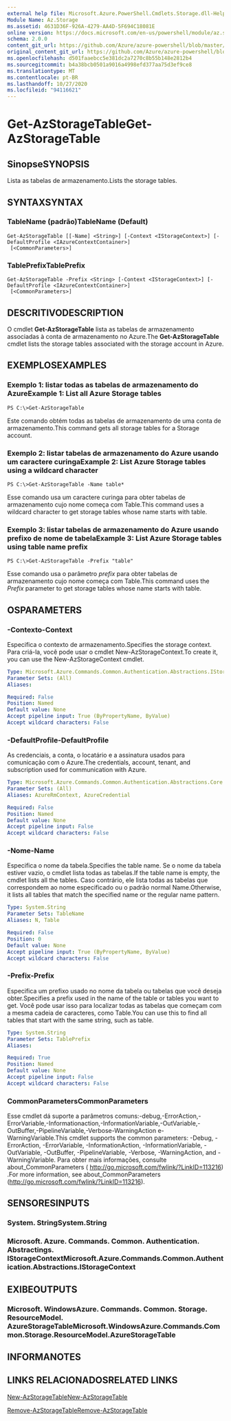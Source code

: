 ```yaml
---
external help file: Microsoft.Azure.PowerShell.Cmdlets.Storage.dll-Help.xml
Module Name: Az.Storage
ms.assetid: 4631D36F-926A-4279-AA4D-5F694C18081E
online version: https://docs.microsoft.com/en-us/powershell/module/az.storage/get-azstoragetable
schema: 2.0.0
content_git_url: https://github.com/Azure/azure-powershell/blob/master/src/Storage/Storage.Management/help/Get-AzStorageTable.md
original_content_git_url: https://github.com/Azure/azure-powershell/blob/master/src/Storage/Storage.Management/help/Get-AzStorageTable.md
ms.openlocfilehash: d501faaebcc5e381dc2a7270c8b55b148e2812b4
ms.sourcegitcommit: b4a38bcb0501a9016a4998efd377aa75d3ef9ce8
ms.translationtype: MT
ms.contentlocale: pt-BR
ms.lasthandoff: 10/27/2020
ms.locfileid: "94116621"
---
```

# <span data-ttu-id="17b4b-101">Get-AzStorageTable</span><span class="sxs-lookup"><span data-stu-id="17b4b-101">Get-AzStorageTable</span></span>

## <span data-ttu-id="17b4b-102">Sinopse</span><span class="sxs-lookup"><span data-stu-id="17b4b-102">SYNOPSIS</span></span>
<span data-ttu-id="17b4b-103">Lista as tabelas de armazenamento.</span><span class="sxs-lookup"><span data-stu-id="17b4b-103">Lists the storage tables.</span></span>

## <span data-ttu-id="17b4b-104">SYNTAX</span><span class="sxs-lookup"><span data-stu-id="17b4b-104">SYNTAX</span></span>

### <span data-ttu-id="17b4b-105">TableName (padrão)</span><span class="sxs-lookup"><span data-stu-id="17b4b-105">TableName (Default)</span></span>
```
Get-AzStorageTable [[-Name] <String>] [-Context <IStorageContext>] [-DefaultProfile <IAzureContextContainer>]
 [<CommonParameters>]
```

### <span data-ttu-id="17b4b-106">TablePrefix</span><span class="sxs-lookup"><span data-stu-id="17b4b-106">TablePrefix</span></span>
```
Get-AzStorageTable -Prefix <String> [-Context <IStorageContext>] [-DefaultProfile <IAzureContextContainer>]
 [<CommonParameters>]
```

## <span data-ttu-id="17b4b-107">DESCRITIVO</span><span class="sxs-lookup"><span data-stu-id="17b4b-107">DESCRIPTION</span></span>
<span data-ttu-id="17b4b-108">O cmdlet **Get-AzStorageTable** lista as tabelas de armazenamento associadas à conta de armazenamento no Azure.</span><span class="sxs-lookup"><span data-stu-id="17b4b-108">The **Get-AzStorageTable** cmdlet lists the storage tables associated with the storage account in Azure.</span></span>

## <span data-ttu-id="17b4b-109">EXEMPLOS</span><span class="sxs-lookup"><span data-stu-id="17b4b-109">EXAMPLES</span></span>

### <span data-ttu-id="17b4b-110">Exemplo 1: listar todas as tabelas de armazenamento do Azure</span><span class="sxs-lookup"><span data-stu-id="17b4b-110">Example 1: List all Azure Storage tables</span></span>
```
PS C:\>Get-AzStorageTable
```

<span data-ttu-id="17b4b-111">Este comando obtém todas as tabelas de armazenamento de uma conta de armazenamento.</span><span class="sxs-lookup"><span data-stu-id="17b4b-111">This command gets all storage tables for a Storage account.</span></span>

### <span data-ttu-id="17b4b-112">Exemplo 2: listar tabelas de armazenamento do Azure usando um caractere curinga</span><span class="sxs-lookup"><span data-stu-id="17b4b-112">Example 2: List Azure Storage tables using a wildcard character</span></span>
```
PS C:\>Get-AzStorageTable -Name table*
```

<span data-ttu-id="17b4b-113">Esse comando usa um caractere curinga para obter tabelas de armazenamento cujo nome começa com Table.</span><span class="sxs-lookup"><span data-stu-id="17b4b-113">This command uses a wildcard character to get storage tables whose name starts with table.</span></span>

### <span data-ttu-id="17b4b-114">Exemplo 3: listar tabelas de armazenamento do Azure usando prefixo de nome de tabela</span><span class="sxs-lookup"><span data-stu-id="17b4b-114">Example 3: List Azure Storage tables using table name prefix</span></span>
```
PS C:\>Get-AzStorageTable -Prefix "table"
```

<span data-ttu-id="17b4b-115">Esse comando usa o parâmetro *prefix* para obter tabelas de armazenamento cujo nome começa com Table.</span><span class="sxs-lookup"><span data-stu-id="17b4b-115">This command uses the *Prefix* parameter to get storage tables whose name starts with table.</span></span>

## <span data-ttu-id="17b4b-116">OS</span><span class="sxs-lookup"><span data-stu-id="17b4b-116">PARAMETERS</span></span>

### <span data-ttu-id="17b4b-117">-Contexto</span><span class="sxs-lookup"><span data-stu-id="17b4b-117">-Context</span></span>
<span data-ttu-id="17b4b-118">Especifica o contexto de armazenamento.</span><span class="sxs-lookup"><span data-stu-id="17b4b-118">Specifies the storage context.</span></span>
<span data-ttu-id="17b4b-119">Para criá-la, você pode usar o cmdlet New-AzStorageContext.</span><span class="sxs-lookup"><span data-stu-id="17b4b-119">To create it, you can use the New-AzStorageContext cmdlet.</span></span>

```yaml
Type: Microsoft.Azure.Commands.Common.Authentication.Abstractions.IStorageContext
Parameter Sets: (All)
Aliases:

Required: False
Position: Named
Default value: None
Accept pipeline input: True (ByPropertyName, ByValue)
Accept wildcard characters: False
```

### <span data-ttu-id="17b4b-120">-DefaultProfile</span><span class="sxs-lookup"><span data-stu-id="17b4b-120">-DefaultProfile</span></span>
<span data-ttu-id="17b4b-121">As credenciais, a conta, o locatário e a assinatura usados para comunicação com o Azure.</span><span class="sxs-lookup"><span data-stu-id="17b4b-121">The credentials, account, tenant, and subscription used for communication with Azure.</span></span>

```yaml
Type: Microsoft.Azure.Commands.Common.Authentication.Abstractions.Core.IAzureContextContainer
Parameter Sets: (All)
Aliases: AzureRmContext, AzureCredential

Required: False
Position: Named
Default value: None
Accept pipeline input: False
Accept wildcard characters: False
```

### <span data-ttu-id="17b4b-122">-Nome</span><span class="sxs-lookup"><span data-stu-id="17b4b-122">-Name</span></span>
<span data-ttu-id="17b4b-123">Especifica o nome da tabela.</span><span class="sxs-lookup"><span data-stu-id="17b4b-123">Specifies the table name.</span></span>
<span data-ttu-id="17b4b-124">Se o nome da tabela estiver vazio, o cmdlet lista todas as tabelas.</span><span class="sxs-lookup"><span data-stu-id="17b4b-124">If the table name is empty, the cmdlet lists all the tables.</span></span>
<span data-ttu-id="17b4b-125">Caso contrário, ele lista todas as tabelas que correspondem ao nome especificado ou o padrão normal Name.</span><span class="sxs-lookup"><span data-stu-id="17b4b-125">Otherwise, it lists all tables that match the specified name or the regular name pattern.</span></span>

```yaml
Type: System.String
Parameter Sets: TableName
Aliases: N, Table

Required: False
Position: 0
Default value: None
Accept pipeline input: True (ByPropertyName, ByValue)
Accept wildcard characters: False
```

### <span data-ttu-id="17b4b-126">-Prefix</span><span class="sxs-lookup"><span data-stu-id="17b4b-126">-Prefix</span></span>
<span data-ttu-id="17b4b-127">Especifica um prefixo usado no nome da tabela ou tabelas que você deseja obter.</span><span class="sxs-lookup"><span data-stu-id="17b4b-127">Specifies a prefix used in the name of the table or tables you want to get.</span></span>
<span data-ttu-id="17b4b-128">Você pode usar isso para localizar todas as tabelas que começam com a mesma cadeia de caracteres, como Table.</span><span class="sxs-lookup"><span data-stu-id="17b4b-128">You can use this to find all tables that start with the same string, such as table.</span></span>

```yaml
Type: System.String
Parameter Sets: TablePrefix
Aliases:

Required: True
Position: Named
Default value: None
Accept pipeline input: False
Accept wildcard characters: False
```

### <span data-ttu-id="17b4b-129">CommonParameters</span><span class="sxs-lookup"><span data-stu-id="17b4b-129">CommonParameters</span></span>
<span data-ttu-id="17b4b-130">Esse cmdlet dá suporte a parâmetros comuns:-debug,-ErrorAction,-ErrorVariable,-Informationaction,-InformationVariable,-OutVariable,-OutBuffer,-PipelineVariable,-Verbose-WarningAction e-WarningVariable.</span><span class="sxs-lookup"><span data-stu-id="17b4b-130">This cmdlet supports the common parameters: -Debug, -ErrorAction, -ErrorVariable, -InformationAction, -InformationVariable, -OutVariable, -OutBuffer, -PipelineVariable, -Verbose, -WarningAction, and -WarningVariable.</span></span> <span data-ttu-id="17b4b-131">Para obter mais informações, consulte about_CommonParameters ( http://go.microsoft.com/fwlink/?LinkID=113216) .</span><span class="sxs-lookup"><span data-stu-id="17b4b-131">For more information, see about_CommonParameters (http://go.microsoft.com/fwlink/?LinkID=113216).</span></span>

## <span data-ttu-id="17b4b-132">SENSORES</span><span class="sxs-lookup"><span data-stu-id="17b4b-132">INPUTS</span></span>

### <span data-ttu-id="17b4b-133">System. String</span><span class="sxs-lookup"><span data-stu-id="17b4b-133">System.String</span></span>

### <span data-ttu-id="17b4b-134">Microsoft. Azure. Commands. Common. Authentication. Abstractings. IStorageContext</span><span class="sxs-lookup"><span data-stu-id="17b4b-134">Microsoft.Azure.Commands.Common.Authentication.Abstractions.IStorageContext</span></span>

## <span data-ttu-id="17b4b-135">EXIBE</span><span class="sxs-lookup"><span data-stu-id="17b4b-135">OUTPUTS</span></span>

### <span data-ttu-id="17b4b-136">Microsoft. WindowsAzure. Commands. Common. Storage. ResourceModel. AzureStorageTable</span><span class="sxs-lookup"><span data-stu-id="17b4b-136">Microsoft.WindowsAzure.Commands.Common.Storage.ResourceModel.AzureStorageTable</span></span>

## <span data-ttu-id="17b4b-137">INFORMA</span><span class="sxs-lookup"><span data-stu-id="17b4b-137">NOTES</span></span>

## <span data-ttu-id="17b4b-138">LINKS RELACIONADOS</span><span class="sxs-lookup"><span data-stu-id="17b4b-138">RELATED LINKS</span></span>

[<span data-ttu-id="17b4b-139">New-AzStorageTable</span><span class="sxs-lookup"><span data-stu-id="17b4b-139">New-AzStorageTable</span></span>](./New-AzStorageTable.md)

[<span data-ttu-id="17b4b-140">Remove-AzStorageTable</span><span class="sxs-lookup"><span data-stu-id="17b4b-140">Remove-AzStorageTable</span></span>](./Remove-AzStorageTable.md)


